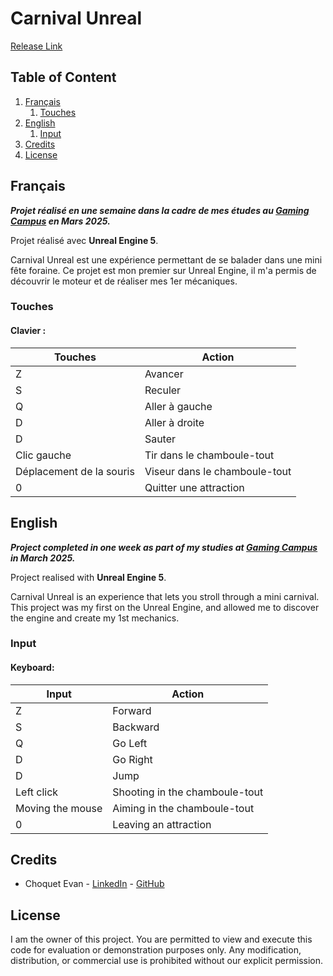 # Carnival Unreal

[Release Link](https://github.com/Dranemo/Releases/releases/tag/HoverRacing)


## Table of Content

1. [Français](#Francais)
   1. [Touches](#InputFr)
2. [English](#Anglais)
   1. [Input](#InputEn)
3. [Credits](#Credits)
4. [License](#License)




## Français <a name="Francais"></a>

***Projet réalisé en une semaine dans la cadre de mes études au [Gaming Campus](https://gamingcampus.fr) en Mars 2025.***  

Projet réalisé avec **Unreal Engine 5**.  

Carnival Unreal est une expérience permettant de se balader dans une mini fête foraine. Ce projet est mon premier sur Unreal Engine, il m'a permis de découvrir le moteur et de réaliser mes 1er mécaniques.


### Touches <a name="InputFr"></a>
#### Clavier :
| Touches | Action |
|---|---|
| Z | Avancer |
| S | Reculer |
| Q | Aller à gauche |
| D | Aller à droite |
| D | Sauter |
| Clic gauche | Tir dans le chamboule-tout |
| Déplacement de la souris | Viseur dans le chamboule-tout |
| 0 | Quitter une attraction |



## English <a name="Anglais"></a>

***Project completed in one week as part of my studies at [Gaming Campus](https://gamingcampus.fr) in March 2025.***  

Project realised with **Unreal Engine 5**.  

Carnival Unreal is an experience that lets you stroll through a mini carnival. This project was my first on the Unreal Engine, and allowed me to discover the engine and create my 1st mechanics.


### Input <a name="InputEn"></a>
#### Keyboard:
| Input | Action |
|---|---|
| Z | Forward |
| S | Backward |
| Q | Go Left |
| D | Go Right |
| D | Jump |
| Left click | Shooting in the chamboule-tout |
| Moving the mouse | Aiming in the chamboule-tout |
| 0 | Leaving an attraction |



## Credits <a name="Credits"></a>

* Choquet Evan - [LinkedIn](https://www.linkedin.com/in/evan-choquet-a9031b265/) - [GitHub](https://github.com/Snip2Fou)

## License <a name="License"></a>
I am the owner of this project. You are permitted to view and execute this code for evaluation or demonstration purposes only. Any modification, distribution, or commercial use is prohibited without our explicit permission.
